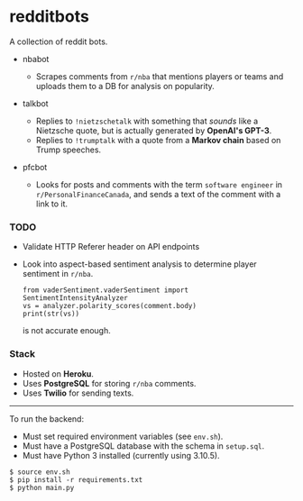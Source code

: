 # redditbots

A collection of reddit bots.

* nbabot
  * Scrapes comments from `r/nba` that mentions players or teams and uploads them to a DB for analysis on popularity.

* talkbot
  * Replies to `!nietzschetalk` with something that *sounds* like a Nietzsche quote, but is actually generated by **OpenAI's GPT-3**.
  * Replies to `!trumptalk` with a quote from a **Markov chain** based on Trump speeches.

* pfcbot
  * Looks for posts and comments with the term `software engineer` in `r/PersonalFinanceCanada`, and sends a text of the comment with a link to it.

### TODO

* Validate HTTP Referer header on API endpoints

* Look into aspect-based sentiment analysis to determine player sentiment in `r/nba`.

    ```
    from vaderSentiment.vaderSentiment import SentimentIntensityAnalyzer
    vs = analyzer.polarity_scores(comment.body)
    print(str(vs))
    ```
    is not accurate enough.
  
### Stack
* Hosted on **Heroku**.
* Uses **PostgreSQL** for storing `r/nba` comments.
* Uses **Twilio** for sending texts.

---

To run the backend:
* Must set required environment variables (see `env.sh`).
* Must have a PostgreSQL database with the schema in `setup.sql`.
* Must have Python 3 installed (currently using 3.10.5).
```
$ source env.sh
$ pip install -r requirements.txt
$ python main.py
```
